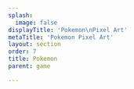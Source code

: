 ```yaml
---
splash:
  image: false
displayTitle: 'Pokemon\nPixel Art'
metaTitle: 'Pokemon Pixel Art'
layout: section
order: 7
title: Pokemon
parent: game

---
```

